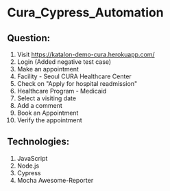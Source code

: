 # Cura_Cypress_Automation

## Question: 
  1. Visit https://katalon-demo-cura.herokuapp.com/
  2. Login (Added negative test case)
  3. Make an appointment
  4. Facility - Seoul CURA Healthcare Center
  5. Check on "Apply for hospital readmission"
  6. Healthcare Program - Medicaid
  7. Select a visiting date
  8. Add a comment
  7. Book an Appointment
  8. Verify the appointment

## Technologies:
  1. JavaScript
  2. Node.js
  3. Cypress
  4. Mocha Awesome-Reporter
